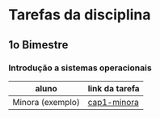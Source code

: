 # Tarefas da disciplina

## 1o Bimestre

### Introdução a sistemas operacionais

| aluno | link da tarefa |
| --- | --- |
| Minora (exemplo) | [cap1-minora](cap1-minora) |
